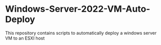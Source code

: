 # Windows-Server-2022-VM-Auto-Deploy
This repository contains scripts to automatically deploy a windows server VM to an ESXI host
